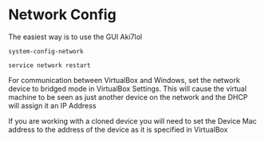 # Network Config

The easiest way is to use the GUI Aki7lol

```shell
system-config-network

service network restart
```

For communication between VirtualBox and Windows, set the network device to bridged mode in VirtualBox Settings.
This will cause the virtual machine to be seen as just another device on the network and the DHCP will assign it an IP Address

If you are working with a cloned device you will need to set the Device Mac address to the address of the device as it is specified in VirtualBox

